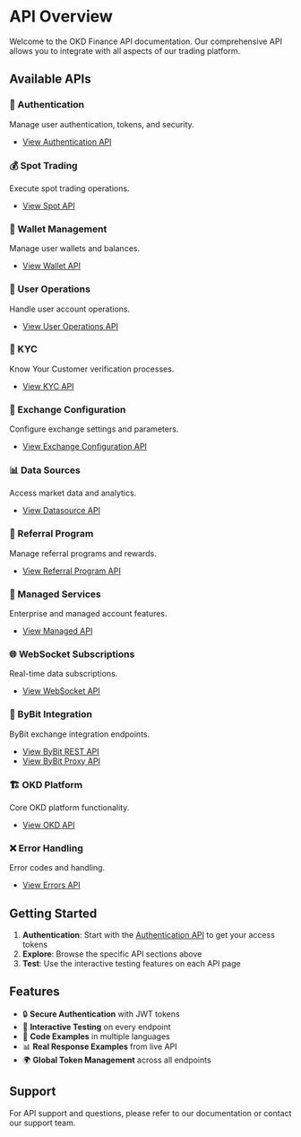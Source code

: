 # API Overview

Welcome to the OKD Finance API documentation. Our comprehensive API allows you to integrate with all aspects of our trading platform.

## Available APIs

### 🔐 Authentication
Manage user authentication, tokens, and security.
- [View Authentication API](/api/authentication)

### 💰 Spot Trading
Execute spot trading operations.
- [View Spot API](/api/spot)

### 💼 Wallet Management
Manage user wallets and balances.
- [View Wallet API](/api/wallet)

### 👤 User Operations
Handle user account operations.
- [View User Operations API](/api/user-operations)

### 🏦 KYC
Know Your Customer verification processes.
- [View KYC API](/api/kyc)

### 🔄 Exchange Configuration
Configure exchange settings and parameters.
- [View Exchange Configuration API](/api/exchange-configuration)

### 📊 Data Sources
Access market data and analytics.
- [View Datasource API](/api/datasource)

### 🎁 Referral Program
Manage referral programs and rewards.
- [View Referral Program API](/api/referral-program)

### 🏢 Managed Services
Enterprise and managed account features.
- [View Managed API](/api/managed)

### 🌐 WebSocket Subscriptions
Real-time data subscriptions.
- [View WebSocket API](/api/websocket-subscriptions)

### 🔗 ByBit Integration
ByBit exchange integration endpoints.
- [View ByBit REST API](/api/bybit-rest-endpoints)
- [View ByBit Proxy API](/api/bybit-proxy)

### 🏗️ OKD Platform
Core OKD platform functionality.
- [View OKD API](/api/okd)

### ❌ Error Handling
Error codes and handling.
- [View Errors API](/api/errors)

## Getting Started

1. **Authentication**: Start with the [Authentication API](/api/authentication) to get your access tokens
2. **Explore**: Browse the specific API sections above
3. **Test**: Use the interactive testing features on each API page

## Features

- 🔒 **Secure Authentication** with JWT tokens
- 🧪 **Interactive Testing** on every endpoint
- 📝 **Code Examples** in multiple languages
- 📊 **Real Response Examples** from live API
- 🌍 **Global Token Management** across all endpoints

## Support

For API support and questions, please refer to our documentation or contact our support team. 